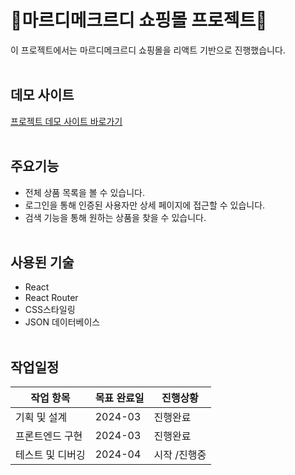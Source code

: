 # 🛒마르디메크르디 쇼핑몰 프로젝트🛒
이 프로젝트에서는 마르디메크르디 쇼핑몰을 리액트 기반으로 진행했습니다.
<br/><br/>

## 데모 사이트
[프로젝트 데모 사이트 바로가기](https://rainbow-bonbon-d25ef0.netlify.app/)
<br/><br/>

## 주요기능
- 전체 상품 목록을 볼 수 있습니다.
- 로그인을 통해 인증된 사용자만 상세 페이지에 접근할 수 있습니다.
- 검색 기능을 통해 원하는 상품을 찾을 수 있습니다.
  <br/><br/>

## 사용된 기술 
- React
- React Router
- CSS스타일링
- JSON 데이터베이스
  <br/><br/>

## 작업일정
| 작업 항목 | 목표 완료일 | 진행상황 |
|--------------|-------------|------------|
| 기획 및 설계 | 2024-03 | 진행완료 |
| 프론트엔드 구현 | 2024-03 | 진행완료 |
| 테스트 및 디버깅 | 2024-04 | 시작 /진행중 |

